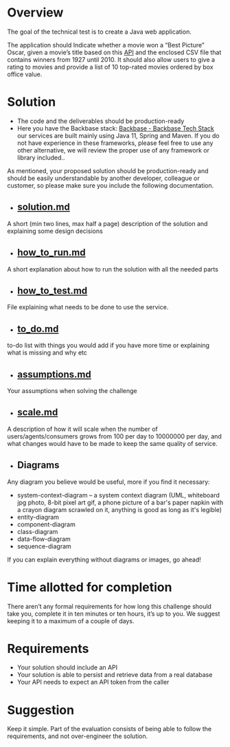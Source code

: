 # Overview
The goal of the technical test is to create a Java web application.

The application should Indicate whether a movie won a “Best Picture” Oscar, given a
movie’s title based on this [API](http://www.omdbapi.com/) and the enclosed CSV file that contains winners from
1927 until 2010. It should also allow users to give a rating to movies and provide a list
of 10 top-rated movies ordered by box office value.

# Solution
* The code and the deliverables should be production-ready
* Here you have the Backbase stack: [Backbase - Backbase Tech Stack](https://stackshare.io/backbase/backbase) our services
are built mainly using Java 11, Spring and Maven. If you do not have experience
in these frameworks, please feel free to use any other alternative, we will review
the proper use of any framework or library included..

As mentioned, your proposed solution should be production-ready and should be easily
understandable by another developer, colleague or customer, so please make sure you
include the following documentation.
* ## [solution.md](/src/main/documentation/solution.md)
A short (min two lines, max half a page) description of the solution and explaining some design decisions
* ## [how_to_run.md](/src/main/documentation/how_to_run.md)
A short explanation about how to run the solution with all the needed parts
* ## [how_to_test.md](/src/main/documentation/how_to_test.md)
File explaining what needs to be done to use the service.
* ## [to_do.md](/src/main/documentation/to_do.md)
to-do list with things you would add if you have more time or explaining what is missing and why etc
* ## [assumptions.md](/src/main/documentation/assumptions.md)
Your assumptions when solving the challenge
* ## [scale.md](/src/main/documentation/scale.md) 
A description of how it will scale when the number of users/agents/consumers grows from 100 per day to 10000000 per day, and what changes would have to be made to keep the same quality of service.

* ## Diagrams
Any diagram you believe would be useful, more if you find it necessary:
 * system-context-diagram – a system context diagram (UML, whiteboard
jpg photo, 8-bit pixel art gif, a phone picture of a bar's paper napkin with a
crayon diagram scrawled on it, anything is good as long as it's legible)
* entity-diagram
* component-diagram
* class-diagram
* data-flow-diagram
* sequence-diagram

If you can explain everything without diagrams or images, go ahead!

# Time allotted for completion
There aren’t any formal requirements for how long this challenge should take you,
complete it in ten minutes or ten hours, it’s up to you. We suggest keeping it to a
maximum of a couple of days.

# Requirements
* Your solution should include an API
* Your solution is able to persist and retrieve data from a real database
* Your API needs to expect an API token from the caller

# Suggestion
Keep it simple. Part of the evaluation consists of being able to follow the requirements,
and not over-engineer the solution.